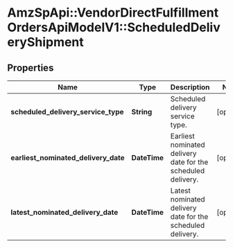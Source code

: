 # AmzSpApi::VendorDirectFulfillmentOrdersApiModelV1::ScheduledDeliveryShipment

## Properties
Name | Type | Description | Notes
------------ | ------------- | ------------- | -------------
**scheduled_delivery_service_type** | **String** | Scheduled delivery service type. | [optional] 
**earliest_nominated_delivery_date** | **DateTime** | Earliest nominated delivery date for the scheduled delivery. | [optional] 
**latest_nominated_delivery_date** | **DateTime** | Latest nominated delivery date for the scheduled delivery. | [optional] 

